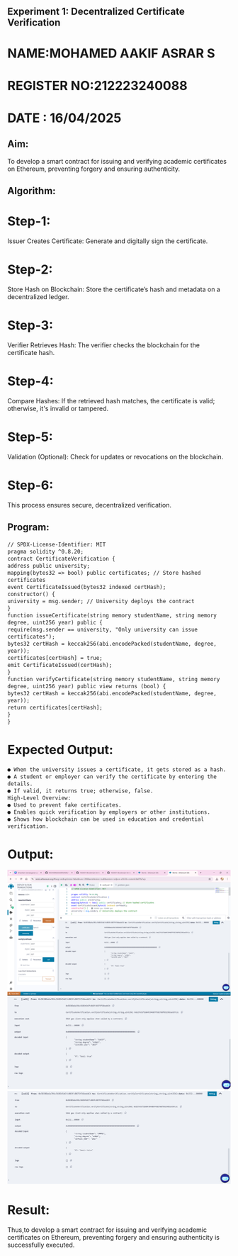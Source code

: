 ## Experiment 1: Decentralized Certificate Verification

# NAME:MOHAMED AAKIF ASRAR S
# REGISTER NO:212223240088
# DATE : 16/04/2025

## Aim:
  To develop a smart contract for issuing and verifying academic certificates on Ethereum, preventing forgery and ensuring authenticity.
## Algorithm:
# Step-1: 
Issuer Creates Certificate: Generate and digitally sign the certificate.

# Step-2: 
Store Hash on Blockchain: Store the certificate’s hash and metadata on a decentralized ledger.

# Step-3: 
Verifier Retrieves Hash: The verifier checks the blockchain for the certificate hash.

# Step-4: 
Compare Hashes: If the retrieved hash matches, the certificate is valid; otherwise, it's invalid or tampered.

# Step-5: 
Validation (Optional): Check for updates or revocations on the blockchain.

# Step-6: 
This process ensures secure, decentralized verification.

## Program:
```
// SPDX-License-Identifier: MIT
pragma solidity ^0.8.20;
contract CertificateVerification {
address public university;
mapping(bytes32 => bool) public certificates; // Store hashed certificates
event CertificateIssued(bytes32 indexed certHash);
constructor() {
university = msg.sender; // University deploys the contract
}
function issueCertificate(string memory studentName, string memory degree, uint256 year) public {
require(msg.sender == university, "Only university can issue certificates");
bytes32 certHash = keccak256(abi.encodePacked(studentName, degree, year));
certificates[certHash] = true;
emit CertificateIssued(certHash);
}
function verifyCertificate(string memory studentName, string memory degree, uint256 year) public view returns (bool) {
bytes32 certHash = keccak256(abi.encodePacked(studentName, degree, year));
return certificates[certHash];
}
}
```
# Expected Output:
```
● When the university issues a certificate, it gets stored as a hash.
● A student or employer can verify the certificate by entering the details.
● If valid, it returns true; otherwise, false.
High-Level Overview:
● Used to prevent fake certificates.
● Enables quick verification by employers or other institutions.
● Shows how blockchain can be used in education and credential verification.
```

# Output:
![alt text](output1.png)
![alt text](true.png)
![alt text](false.png)

# Result:
Thus,to develop a smart contract for issuing and verifying academic certificates on Ethereum, preventing forgery and ensuring authenticity is successfully executed.
